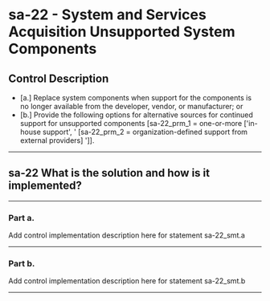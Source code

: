 # sa-22 - System and Services Acquisition Unsupported System Components

## Control Description

- \[a.\] Replace system components when support for the components is no longer available from the developer, vendor, or manufacturer; or
- \[b.\] Provide the following options for alternative sources for continued support for unsupported components \[sa-22_prm_1 = one-or-more \['in-house support', ' \[sa-22_prm_2 = organization-defined support from external providers\] '\]\].

______________________________________________________________________

## sa-22 What is the solution and how is it implemented?

______________________________________________________________________

### Part a.

Add control implementation description here for statement sa-22_smt.a

______________________________________________________________________

### Part b.

Add control implementation description here for statement sa-22_smt.b

______________________________________________________________________

